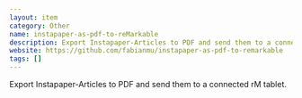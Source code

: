 ```yaml
---
layout: item
category: Other
name: instapaper-as-pdf-to-reMarkable
description: Export Instapaper-Articles to PDF and send them to a connected rM tablet.
website: https://github.com/fabianmu/instapaper-as-pdf-to-remarkable
tags: []
---
```


Export Instapaper-Articles to PDF and send them to a connected rM tablet.
